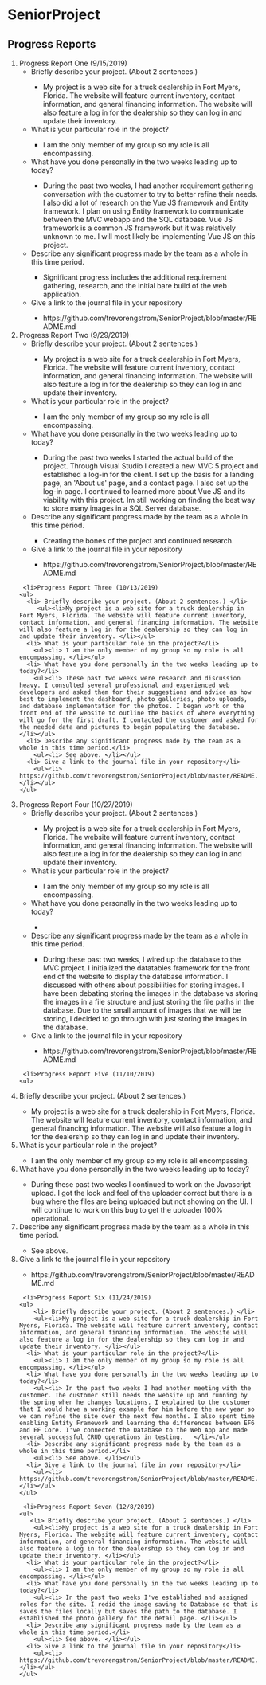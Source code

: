 # SeniorProject

<H2> Progress Reports </H2>

<ol>
  <li>Progress Report One (9/15/2019)
    <ul>
      <li> Briefly describe your project. (About 2 sentences.) </li>
        <ul><li> My project is a web site for a truck dealership in Fort Myers, Florida. The website will feature current inventory, contact information, and general financing information. The website will also feature a log in for the dealership so they can log in and update their inventory.</li></ul>
      <li> What is your particular role in the project?</li>
        <ul><li> I am the only member of my group so my role is all encompassing. </li></ul>
      <li> What have you done personally in the two weeks leading up to today?</li>
        <ul><li> During the past two weeks, I had another requirement gathering conversation with the customer to try to better refine their needs. I also did a lot of research on the Vue JS framework and Entity framework. I plan on using Entity framework to communicate between the MVC webapp and the SQL database. Vue JS framework is a common JS framework but it was relatively unknown to me. I will most likely be implementing Vue JS on this project. </li></ul>
      <li> Describe any significant progress made by the team as a whole in this time period.</li>
        <ul><li> Significant progress includes the additional requirement gathering, research, and the initial bare build of the web application. </li></ul>
      <li> Give a link to the journal file in your repository</li>      
        <ul><li> https://github.com/trevorengstrom/SeniorProject/blob/master/README.md </li></ul>
    </ul>
  </li>
  
   <li>Progress Report Two (9/29/2019)
    <ul>
      <li> Briefly describe your project. (About 2 sentences.) </li>
        <ul><li>My project is a web site for a truck dealership in Fort Myers, Florida. The website will feature current inventory, contact information, and general financing information. The website will also feature a log in for the dealership so they can log in and update their inventory. </li></ul>
      <li> What is your particular role in the project?</li>
        <ul><li> I am the only member of my group so my role is all encompassing. </li></ul>
      <li> What have you done personally in the two weeks leading up to today?</li>
        <ul><li> During the past two weeks I started the actual build of the project. Through Visual Studio I created a new MVC 5 project and established a log-in for the client. I set up the basis for a landing page, an 'About us' page, and a contact page. I also set up the log-in page. I continued to learned more about Vue JS and its viability with this project. Im still working on finding the best way to store many images in a SQL Server database. </li></ul>
      <li> Describe any significant progress made by the team as a whole in this time period.</li>
        <ul><li> Creating the bones of the project and continued research. </li></ul>
      <li> Give a link to the journal file in your repository</li>      
        <ul><li> https://github.com/trevorengstrom/SeniorProject/blob/master/README.md </li></ul>
    </ul>
  </li>
  
     <li>Progress Report Three (10/13/2019)
    <ul>
      <li> Briefly describe your project. (About 2 sentences.) </li>
         <ul><li>My project is a web site for a truck dealership in Fort Myers, Florida. The website will feature current inventory, contact information, and general financing information. The website will also feature a log in for the dealership so they can log in and update their inventory. </li></ul>
      <li> What is your particular role in the project?</li>
        <ul><li> I am the only member of my group so my role is all encompassing. </li></ul>
      <li> What have you done personally in the two weeks leading up to today?</li>
        <ul><li> These past two weeks were research and discussion heavy. I consulted several professional and experienced web developers and asked them for their suggestions and advice as how best to implement the dashboard, photo galleries, photo uploads, and database implementation for the photos. I began work on the front end of the website to outline the basics of where everything will go for the first draft. I contacted the customer and asked for the needed data and pictures to begin populating the database. </li></ul>
      <li> Describe any significant progress made by the team as a whole in this time period.</li>
        <ul><li> See above. </li></ul>
      <li> Give a link to the journal file in your repository</li>      
        <ul><li> https://github.com/trevorengstrom/SeniorProject/blob/master/README.md </li></ul>
    </ul>
  </li>
  
  <li>Progress Report Four (10/27/2019)
    <ul>
      <li> Briefly describe your project. (About 2 sentences.) </li>
        <ul><li>My project is a web site for a truck dealership in Fort Myers, Florida. The website will feature current inventory, contact information, and general financing information. The website will also feature a log in for the dealership so they can log in and update their inventory. </li></ul>
      <li> What is your particular role in the project?</li>
        <ul><li> I am the only member of my group so my role is all encompassing. </li></ul>
      <li> What have you done personally in the two weeks leading up to today?</li>
        <ul><li> </li></ul>
      <li> Describe any significant progress made by the team as a whole in this time period.</li>
        <ul><li> During these past two weeks, I wired up the database to the MVC project. I initialized the datatables framework for the front end of the website to display the database information. I discussed with others about possibilities for storing images. I have been debating storing the images in the database vs storing the images in a file structure and just storing the file paths in the database. Due to the small amount of images that we will be storing, I decided to go through with just storing the images in the database. </li></ul>
      <li> Give a link to the journal file in your repository</li>      
        <ul><li> https://github.com/trevorengstrom/SeniorProject/blob/master/README.md </li></ul>
    </ul>
  </li>
  
     <li>Progress Report Five (11/10/2019)
    <ul>
  <li> Briefly describe your project. (About 2 sentences.) </li>
        <ul><li>My project is a web site for a truck dealership in Fort Myers, Florida. The website will feature current inventory, contact information, and general financing information. The website will also feature a log in for the dealership so they can log in and update their inventory. </li></ul>
      <li> What is your particular role in the project?</li>
        <ul><li> I am the only member of my group so my role is all encompassing. </li></ul>
      <li> What have you done personally in the two weeks leading up to today?</li>
        <ul><li> During these past two weeks I continued to work on the Javascript upload. I got the look and feel of the uploader correct but there is a bug where the files are being uploaded but not showing on the UI. I will continue to work on this bug to get the uploader 100% operational. </li></ul>
      <li> Describe any significant progress made by the team as a whole in this time period.</li>
        <ul><li> See above. </li></ul>
      <li> Give a link to the journal file in your repository</li>      
        <ul><li> https://github.com/trevorengstrom/SeniorProject/blob/master/README.md </li></ul>
    </ul>
  </li>
  
     <li>Progress Report Six (11/24/2019)
    <ul>
        <li> Briefly describe your project. (About 2 sentences.) </li>
        <ul><li>My project is a web site for a truck dealership in Fort Myers, Florida. The website will feature current inventory, contact information, and general financing information. The website will also feature a log in for the dealership so they can log in and update their inventory. </li></ul>
      <li> What is your particular role in the project?</li>
        <ul><li> I am the only member of my group so my role is all encompassing. </li></ul>
      <li> What have you done personally in the two weeks leading up to today?</li>
        <ul><li> In the past two weeks I had another meeting with the customer. The customer still needs the website up and running by the spring when he changes locations. I explained to the customer that I would have a working example for him before the new year so we can refine the site over the next few months. I also spent time enabling Entity Framework and learning the differences between EF6 and EF Core. I've connected the Database to the Web App and made several successful CRUD operations in testing.   </li></ul>
      <li> Describe any significant progress made by the team as a whole in this time period.</li>
        <ul><li> See above. </li></ul>
      <li> Give a link to the journal file in your repository</li>      
        <ul><li> https://github.com/trevorengstrom/SeniorProject/blob/master/README.md </li></ul>
    </ul>
  </li>
  
     <li>Progress Report Seven (12/8/2019)
    <ul>
       <li> Briefly describe your project. (About 2 sentences.) </li>
        <ul><li>My project is a web site for a truck dealership in Fort Myers, Florida. The website will feature current inventory, contact information, and general financing information. The website will also feature a log in for the dealership so they can log in and update their inventory. </li></ul>
      <li> What is your particular role in the project?</li>
        <ul><li> I am the only member of my group so my role is all encompassing. </li></ul>
      <li> What have you done personally in the two weeks leading up to today?</li>
        <ul><li> In the past two weeks I've established and assigned roles for the site. I redid the image saving to Database so that is saves the files locally but saves the path to the database. I established the photo gallery for the detail page. </li></ul>
      <li> Describe any significant progress made by the team as a whole in this time period.</li>
        <ul><li> See above. </li></ul>
      <li> Give a link to the journal file in your repository</li>      
        <ul><li> https://github.com/trevorengstrom/SeniorProject/blob/master/README.md </li></ul>
    </ul>
  </li>

</ol>
